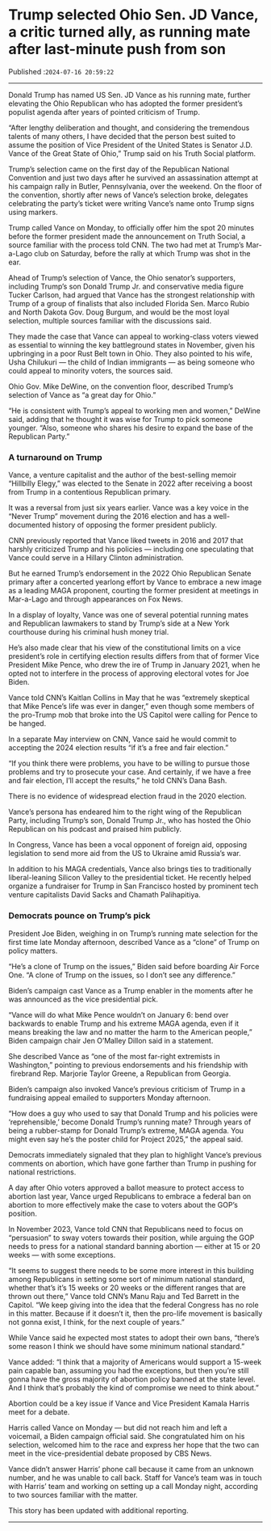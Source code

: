 # Trump selected Ohio Sen. JD Vance, a critic turned ally, as running mate after last-minute push from son

Published :`2024-07-16 20:59:22`

---

Donald Trump has named US Sen. JD Vance as his running mate, further elevating the Ohio Republican who has adopted the former president’s populist agenda after years of pointed criticism of Trump.

“After lengthy deliberation and thought, and considering the tremendous talents of many others, I have decided that the person best suited to assume the position of Vice President of the United States is Senator J.D. Vance of the Great State of Ohio,” Trump said on his Truth Social platform.

Trump’s selection came on the first day of the Republican National Convention and just two days after he survived an assassination attempt at his campaign rally in Butler, Pennsylvania, over the weekend. On the floor of the convention, shortly after news of Vance’s selection broke, delegates celebrating the party’s ticket were writing Vance’s name onto Trump signs using markers.

Trump called Vance on Monday, to officially offer him the spot 20 minutes before the former president made the announcement on Truth Social, a source familiar with the process told CNN. The two had met at Trump’s Mar-a-Lago club on Saturday, before the rally at which Trump was shot in the ear.

Ahead of Trump’s selection of Vance, the Ohio senator’s supporters, including Trump’s son Donald Trump Jr. and conservative media figure Tucker Carlson, had argued that Vance has the strongest relationship with Trump of a group of finalists that also included Florida Sen. Marco Rubio and North Dakota Gov. Doug Burgum, and would be the most loyal selection, multiple sources familiar with the discussions said.

They made the case that Vance can appeal to working-class voters viewed as essential to winning the key battleground states in November, given his upbringing in a poor Rust Belt town in Ohio. They also pointed to his wife, Usha Chilukuri — the child of Indian immigrants — as being someone who could appeal to minority voters, the sources said.

Ohio Gov. Mike DeWine, on the convention floor, described Trump’s selection of Vance as “a great day for Ohio.”

“He is consistent with Trump’s appeal to working men and women,” DeWine said, adding that he thought it was wise for Trump to pick someone younger. “Also, someone who shares his desire to expand the base of the Republican Party.”

### A turnaround on Trump

Vance, a venture capitalist and the author of the best-selling memoir “Hillbilly Elegy,” was elected to the Senate in 2022 after receiving a boost from Trump in a contentious Republican primary.

It was a reversal from just six years earlier. Vance was a key voice in the “Never Trump” movement during the 2016 election and has a well-documented history of opposing the former president publicly.

CNN previously reported that Vance liked tweets in 2016 and 2017 that harshly criticized Trump and his policies — including one speculating that Vance could serve in a Hillary Clinton administration.

But he earned Trump’s endorsement in the 2022 Ohio Republican Senate primary after a concerted yearlong effort by Vance to embrace a new image as a leading MAGA proponent, courting the former president at meetings in Mar-a-Lago and through appearances on Fox News.

In a display of loyalty, Vance was one of several potential running mates and Republican lawmakers to stand by Trump’s side at a New York courthouse during his criminal hush money trial.

He’s also made clear that his view of the constitutional limits on a vice president’s role in certifying election results differs from that of former Vice President Mike Pence, who drew the ire of Trump in January 2021, when he opted not to interfere in the process of approving electoral votes for Joe Biden.

Vance told CNN’s Kaitlan Collins in May that he was “extremely skeptical that Mike Pence’s life was ever in danger,” even though some members of the pro-Trump mob that broke into the US Capitol were calling for Pence to be hanged.

In a separate May interview on CNN, Vance said he would commit to accepting the 2024 election results “if it’s a free and fair election.”

“If you think there were problems, you have to be willing to pursue those problems and try to prosecute your case. And certainly, if we have a free and fair election, I’ll accept the results,” he told CNN’s Dana Bash.

There is no evidence of widespread election fraud in the 2020 election.

Vance’s persona has endeared him to the right wing of the Republican Party, including Trump’s son, Donald Trump Jr., who has hosted the Ohio Republican on his podcast and praised him publicly.

In Congress, Vance has been a vocal opponent of foreign aid, opposing legislation to send more aid from the US to Ukraine amid Russia’s war.

In addition to his MAGA credentials, Vance also brings ties to traditionally liberal-leaning Silicon Valley to the presidential ticket. He recently helped organize a fundraiser for Trump in San Francisco hosted by prominent tech venture capitalists David Sacks and Chamath Palihapitiya.

### Democrats pounce on Trump’s pick

President Joe Biden, weighing in on Trump’s running mate selection for the first time late Monday afternoon, described Vance as a “clone” of Trump on policy matters.

“He’s a clone of Trump on the issues,” Biden said before boarding Air Force One. “A clone of Trump on the issues, so I don’t see any difference.”

Biden’s campaign cast Vance as a Trump enabler in the moments after he was announced as the vice presidential pick.

“Vance will do what Mike Pence wouldn’t on January 6: bend over backwards to enable Trump and his extreme MAGA agenda, even if it means breaking the law and no matter the harm to the American people,” Biden campaign chair Jen O’Malley Dillon said in a statement.

She described Vance as “one of the most far-right extremists in Washington,” pointing to previous endorsements and his friendship with  firebrand Rep. Marjorie Taylor Greene, a Republican from Georgia.

Biden’s campaign also invoked Vance’s previous criticism of Trump in a fundraising appeal emailed to supporters Monday afternoon.

“How does a guy who used to say that Donald Trump and his policies were ‘reprehensible,’ become Donald Trump’s running mate? Through years of being a rubber-stamp for Donald Trump’s extreme, MAGA agenda. You might even say he’s the poster child for Project 2025,” the appeal said.

Democrats immediately signaled that they plan to highlight Vance’s previous comments on abortion, which have gone farther than Trump in pushing for national restrictions.

A day after Ohio voters approved a ballot measure to protect access to abortion last year, Vance urged Republicans to embrace a federal ban on abortion to more effectively make the case to voters about the GOP’s position.

In November 2023, Vance told CNN that Republicans need to focus on “persuasion” to sway voters towards their position, while arguing the GOP needs to press for a national standard banning abortion — either at 15 or 20 weeks — with some exceptions.

“It seems to suggest there needs to be some more interest in this building among Republicans in setting some sort of minimum national standard, whether that’s it’s 15 weeks or 20 weeks or the different ranges that are thrown out there,” Vance told CNN’s Manu Raju and Ted Barrett in the Capitol. “We keep giving into the idea that the federal Congress has no role in this matter. Because if it doesn’t it, then the pro-life movement is basically not gonna exist, I think, for the next couple of years.”

While Vance said he expected most states to adopt their own bans, “there’s some reason I think we should have some minimum national standard.”

Vance added: “I think that a majority of Americans would support a 15-week pain capable ban, assuming you had the exceptions, but then you’re still gonna have the gross majority of abortion policy banned at the state level. And I think that’s probably the kind of compromise we need to think about.”

Abortion could be a key issue if Vance and Vice President Kamala Harris meet for a debate.

Harris called Vance on Monday — but did not reach him and left a voicemail, a Biden campaign official said. She congratulated him on his selection, welcomed him to the race and express her hope that the two can meet in the vice-presidential debate proposed by CBS News.

Vance didn’t answer Harris’ phone call because it came from an unknown number, and he was unable to call back. Staff for Vance’s team was in touch with Harris’ team and working on setting up a call Monday night, according to two sources familiar with the matter.

This story has been updated with additional reporting.

---

